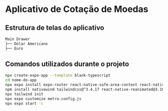 # Aplicativo de Cotação de Moedas

## Estrutura de telas do aplicativo

```bash
Main Drawer
├── Dólar Americano
├── Euro
```

## Comandos utilizados durante o projeto

```bash
npx create-expo-app --template blank-typescript
cd nome-do-app
npx expo install expo-router react-native-safe-area-context react-native-screens expo-linking expo-constants expo-status-bar
npm install nativewind tailwindcss@^3.4.17 react-native-reanimated@3.16.2 react-native-safe-area-context
npx tailwind init
npx expo customize metro.config.js
npx expo start -c
```
